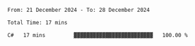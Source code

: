<!--START_SECTION:waka-->

```txt
From: 21 December 2024 - To: 28 December 2024

Total Time: 17 mins

C#   17 mins         ▓▓▓▓▓▓▓▓▓▓▓▓▓▓▓▓▓▓▓▓▓▓▓▓▓   100.00 %
```

<!--END_SECTION:waka-->
